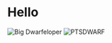 # Hello
![Big Dwarfeloper](https://i.imgur.com/wSNKD2R.png)
![PTSDWARF](https://imgur.com/a/5G9C2kh.png)
<!--
Nothing going on here really... 
^This is me if you even care
-->

